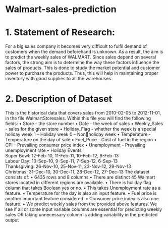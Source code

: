 # Walmart-sales-prediction
# 1. Statement of Research:
For a big sales company it becomes very difficult to fulfil demand of customers
when the demand beforehand is unknown. As a result, the aim is to predict the 
weekly sales of WALMART. Since sales depend on several factors, the strong 
aim is to determine the way these factors influence the sales of products. This 
is done to study the market potential and customer power to purchase the 
products. Thus, this will help in maintaining proper inventory with good 
supplies to all the warehouses.
# 2. Description of Dataset
This is the historical data that covers sales from 2010-02-05 to 2012-11-01, in the file 
WalmartStoresales. Within this file you will find the following fields:
• Store - the store number
• Date - the week of sales
• Weekly_Sales - sales for the given store
• Holiday_Flag - whether the week is a special holiday week 1 – Holiday week 0 – Nonholiday week
• Temperature - Temperature on the day of sale
• Fuel_Price - Cost of fuel in the region
• CPI – Prevailing consumer price index
• Unemployment - Prevailing unemployment rate
• Holiday Events\
Super Bowl: 12-Feb-10, 11-Feb-11, 10-Feb-12, 8-Feb-13\
Labour Day: 10-Sep-10, 9-Sep-11, 7-Sep-12, 6-Sep-13\
Thanksgiving: 26-Nov-10, 25-Nov-11, 23-Nov-12, 29-Nov-13\
Christmas: 31-Dec-10, 30-Dec-11, 28-Dec-12, 27-Dec-13
The dataset consists of:
• 6435 rows and 8 columns
• There are distinct 45 Walmart stores located in different regions are available.
• There is holiday flag column that takes Boolean yes or no.
• This takes Unemployment rate as a feature.
• Temperature for the day is also an input feature.
• Fuel price is another important feature considered.
• Consumer price index is also one feature.
• We predict weekly sales from the provided above features. We see if all or some 
input variable columns are essential for predicting weekly sales OR taking 
unnecessary column is adding variability in the predicted output
